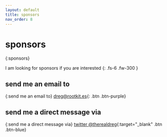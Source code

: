 ```yaml
---
layout: default
title: sponsors
nav_order: 8
---
```


# sponsors
{:sponsors}

I am looking for sponsors if you are interested
{: .fs-6 .fw-300 }

## send me an email to 
{:send me an email to}
[dreg@rootkit.es](mailto:dreg@rootkit.es){: .btn .btn-purple}

## send me a direct message via 
{:send me a direct message via}
[twitter @therealdreg](https://twitter.com/therealdreg){:target="_blank" .btn .btn-blue}

